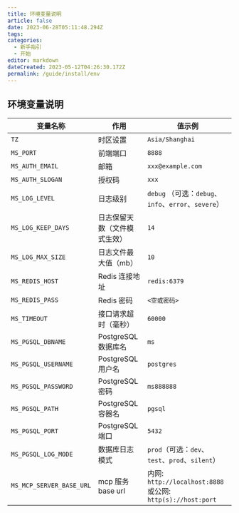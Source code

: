 ```yaml
---
title: 环境变量说明
article: false
date: 2023-06-28T05:11:48.294Z
tags:
categories:
  - 新手指引
  - 开始
editor: markdown
dateCreated: 2023-05-12T04:26:30.172Z
permalink: /guide/install/env
---
```


## 环境变量说明

| 变量名称                     | 作用              | 值示例                                                    |
|--------------------------|-----------------|--------------------------------------------------------|
| `TZ`                     | 时区设置            | `Asia/Shanghai`                                        |
| `MS_PORT`                | 前端端口            | `8888`                                                 |
| `MS_AUTH_EMAIL`          | 邮箱              | `xxx@example.com`                                      |
| `MS_AUTH_SLOGAN`         | 授权码             | `xxx`                                                  |
| `MS_LOG_LEVEL`           | 日志级别            | `debug` （可选：`debug`、`info`、`error`、`severe`）           |
| `MS_LOG_KEEP_DAYS`       | 日志保留天数（文件模式生效）  | `14`                                                   |
| `MS_LOG_MAX_SIZE`        | 日志文件最大值（mb）     | `10`                                                   |
| `MS_REDIS_HOST`          | Redis 连接地址      | `redis:6379`                                           |
| `MS_REDIS_PASS`          | Redis 密码        | `<空或密码>`                                               |
| `MS_TIMEOUT`             | 接口请求超时（毫秒）      | `60000`                                                |
| `MS_PGSQL_DBNAME`        | PostgreSQL 数据库名 | `ms`                                                   |
| `MS_PGSQL_USERNAME`      | PostgreSQL 用户名  | `postgres`                                             |
| `MS_PGSQL_PASSWORD`      | PostgreSQL 密码   | `ms888888`                                             |
| `MS_PGSQL_PATH`          | PostgreSQL 容器名  | `pgsql`                                                |
| `MS_PGSQL_PORT`          | PostgreSQL 端口   | `5432`                                                 |
| `MS_PGSQL_LOG_MODE`      | 数据库日志模式         | `prod`（可选：`dev`、`test`、`prod`、`silent`）                |
| `MS_MCP_SERVER_BASE_URL` | mcp 服务 base url | 内网: `http://localhost:8888` 或公网: `http(s)://host:port` |

